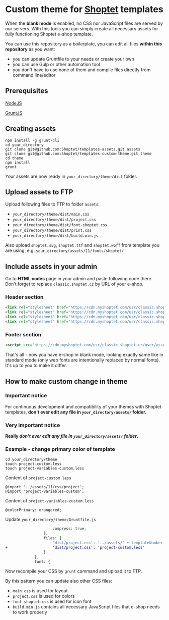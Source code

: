 # Custom theme for [Shoptet](https://www.shoptet.cz/) templates

When the **blank mode** is enabled, no CSS nor JavaScript files are served by our servers.
With this tools you can simply create all necessary assets for fully functioning Shoptet e-shop template.

You can use this repository as a boilerplate, you can edit all files **within this repository** as you want:
* you can update Gruntfile to your needs or create your own
* you can use Gulp or other automation tool
* you don't have to use none of them and compile files directly from command line/editor 

## Prerequisites

[NodeJS](https://nodejs.org/)

[GruntJS](https://gruntjs.com/)

## Creating assets

```shell
npm install -g grunt-cli
cd your_directory
git clone git@github.com:Shoptet/templates-assets.git assets
git clone git@github.com:Shoptet/templates-custom-theme.git theme
cd theme
npm install
grunt
``` 

Your assets are now ready in `your_directory/theme/dist` folder.

## Upload assets to FTP

Upload following files to FTP to folder `assets`:

*  `your_directory/theme/dist/main.css`
*  `your_directory/theme/dist/project.css`
*  `your_directory/theme/dist/font-shoptet.css`
*  `your_directory/theme/dist/print.css`
*  `your_directory/theme/dist/build.min.js`

Also upload `shoptet.svg`, `shoptet.ttf` and `shoptet.woff` from template you are using,
e.g. `your_directory/assets/11/fonts/shoptet/`

## Include assets in your admin

Go to **HTML codes** page in your admin and paste following code there.
Don't forget to replace `classic.shoptet.cz` by URL of your e-shop.

### Header section
```html
<link rel="stylesheet" href="https://cdn.myshoptet.com/usr/classic.shoptet.cz/user/assets/main.css">
<link rel="stylesheet" href="https://cdn.myshoptet.com/usr/classic.shoptet.cz/user/assets/project.css">
<link rel="stylesheet" href="https://cdn.myshoptet.com/usr/classic.shoptet.cz/user/assets/font-shoptet.css">
<link rel="stylesheet" href="https://cdn.myshoptet.com/usr/classic.shoptet.cz/user/assets/print.css">
```
### Footer section
```html
<script src="https://cdn.myshoptet.com/usr/classic.shoptet.cz/user/assets/build.min.js">
```

That's all - now you have e-shop in blank mode, looking exactly same like in standard mode
(only web fonts are intentionally replaced by normal fonts).
It's up to you to make it differ.

## How to make custom change in theme

### Important notice

For continuous development and compatibility of your themes with Shoptet templates,
**don't ever edit any file in `your_directory/assets/` folder.**

### Very important notice
**Really _don't ever edit any file in `your_directory/assets/` folder_.**

### Example - change primary color of template

```shell
cd your_directory/theme
touch project-custom.less
touch project-variables-custom.less
```

Content of `project-custom.less`
```less
@import '../assets/11/css/project';
@import 'project-variables-custom';
```


Content of `project-variables-custom.less`
```less
@colorPrimary: orangered;
```

Update `your_directory/theme/Gruntfile.js`
```diff
                     compress: true,
                 },
                 files: {
-                    'dist/project.css': '../assets/' + templateNumber + '/css/project.less'
+                    'dist/project.css': 'project-custom.less'
                 }
             },
             font: {

```

Now recompile your CSS by `grunt` command and upload it to FTP.

By this pattern you can update also other CSS files:

* `main.css` is used for layout
* `project.css` is used for colors
* `font-shoptet.css` is used for icon font
* `build.min.js` contains all necessary JavaScript files that e-shop needs to work properly 

